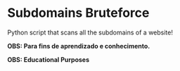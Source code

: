 # Subdomains Bruteforce
Python script that scans all the subdomains of a website!

**OBS: Para fins de aprendizado e conhecimento.**

**OBS: Educational Purposes**
